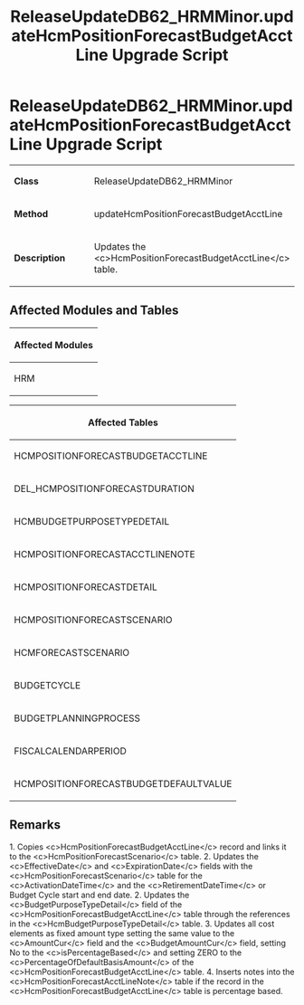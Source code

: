 ﻿---
title: ReleaseUpdateDB62_HRMMinor.updateHcmPositionForecastBudgetAcctLine Upgrade Script
TOCTitle: ReleaseUpdateDB62_HRMMinor.updateHcmPositionForecastBudgetAcctLine Upgrade Script
ms:assetid: 69713cda-310c-7b5f-51a1-d66450341073
ms:mtpsurl: https://msdn.microsoft.com/en-us/library/Dn702755(v=AX.60)
ms:contentKeyID: 65236211
ms.date: 05/18/2015
mtps_version: v=AX.60
---

# ReleaseUpdateDB62\_HRMMinor.updateHcmPositionForecastBudgetAcctLine Upgrade Script 


<table>
<colgroup>
<col style="width: 50%" />
<col style="width: 50%" />
</colgroup>
<tbody>
<tr class="odd">
<td><p><strong>Class</strong></p></td>
<td><p>ReleaseUpdateDB62_HRMMinor</p></td>
</tr>
<tr class="even">
<td><p><strong>Method</strong></p></td>
<td><p>updateHcmPositionForecastBudgetAcctLine</p></td>
</tr>
<tr class="odd">
<td><p><strong>Description</strong></p></td>
<td><p>Updates the &lt;c&gt;HcmPositionForecastBudgetAcctLine&lt;/c&gt; table.</p></td>
</tr>
</tbody>
</table>


## Affected Modules and Tables

<table>
<colgroup>
<col style="width: 100%" />
</colgroup>
<thead>
<tr class="header">
<th><p>Affected Modules</p></th>
</tr>
</thead>
<tbody>
<tr class="odd">
<td><p>HRM</p></td>
</tr>
</tbody>
</table>


<table>
<colgroup>
<col style="width: 100%" />
</colgroup>
<thead>
<tr class="header">
<th><p>Affected Tables</p></th>
</tr>
</thead>
<tbody>
<tr class="odd">
<td><p>HCMPOSITIONFORECASTBUDGETACCTLINE</p></td>
</tr>
<tr class="even">
<td><p>DEL_HCMPOSITIONFORECASTDURATION</p></td>
</tr>
<tr class="odd">
<td><p>HCMBUDGETPURPOSETYPEDETAIL</p></td>
</tr>
<tr class="even">
<td><p>HCMPOSITIONFORECASTACCTLINENOTE</p></td>
</tr>
<tr class="odd">
<td><p>HCMPOSITIONFORECASTDETAIL</p></td>
</tr>
<tr class="even">
<td><p>HCMPOSITIONFORECASTSCENARIO</p></td>
</tr>
<tr class="odd">
<td><p>HCMFORECASTSCENARIO</p></td>
</tr>
<tr class="even">
<td><p>BUDGETCYCLE</p></td>
</tr>
<tr class="odd">
<td><p>BUDGETPLANNINGPROCESS</p></td>
</tr>
<tr class="even">
<td><p>FISCALCALENDARPERIOD</p></td>
</tr>
<tr class="odd">
<td><p>HCMPOSITIONFORECASTBUDGETDEFAULTVALUE</p></td>
</tr>
</tbody>
</table>


## Remarks

1\. Copies \<c\>HcmPositionForecastBudgetAcctLine\</c\> record and links it to the \<c\>HcmPositionForecastScenario\</c\> table. 2. Updates the \<c\>EffectiveDate\</c\> and \<c\>ExpirationDate\</c\> fields with the \<c\>HcmPositionForecastScenario\</c\> table for the \<c\>ActivationDateTime\</c\> and the \<c\>RetirementDateTime\</c\> or Budget Cycle start and end date. 2. Updates the \<c\>BudgetPurposeTypeDetail\</c\> field of the \<c\>HcmPositionForecastBudgetAcctLine\</c\> table through the references in the \<c\>HcmBudgetPurposeTypeDetail\</c\> table. 3. Updates all cost elements as fixed amount type setting the same value to the \<c\>AmountCur\</c\> field and the \<c\>BudgetAmountCur\</c\> field, setting No to the \<c\>isPercentageBased\</c\> and setting ZERO to the \<c\>PercentageOfDefaultBasisAmount\</c\> of the \<c\>HcmPositionForecastBudgetAcctLine\</c\> table. 4. Inserts notes into the \<c\>HcmPositionForecastAcctLineNote\</c\> table if the record in the \<c\>HcmPositionForecastBudgetAcctLine\</c\> table is percentage based.

  


